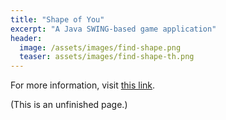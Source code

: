 ```yaml
---
title: "Shape of You"
excerpt: "A Java SWING-based game application"
header:
  image: /assets/images/find-shape.png
  teaser: assets/images/find-shape-th.png
---
```


For more information, visit [this link](https://github.com/jaketae/find-shape-game).

(This is an unfinished page.)
